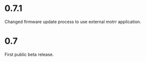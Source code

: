 # 0.7.1

Changed firmware update process to use external motrr application.

# 0.7

First public beta release.